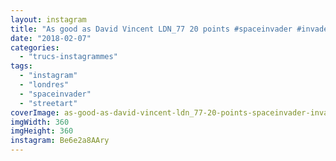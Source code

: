 ```yaml
---
layout: instagram
title: "As good as David Vincent LDN_77 20 points #spaceinvader #invader #london #streetart"
date: "2018-02-07"
categories: 
  - "trucs-instagrammes"
tags: 
  - "instagram"
  - "londres"
  - "spaceinvader"
  - "streetart"
coverImage: as-good-as-david-vincent-ldn_77-20-points-spaceinvader-invader-london-streetart.jpg
imgWidth: 360
imgHeight: 360
instagram: Be6e2a8AAry
---
```

